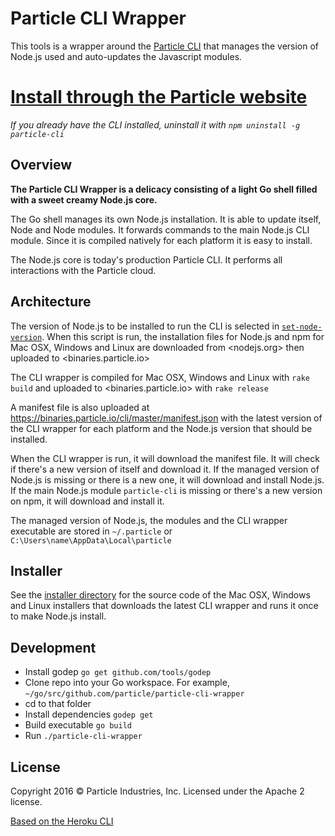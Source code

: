 # Particle CLI Wrapper

This tools is a wrapper around the [Particle CLI](https://github.com/particle-iot/particle-cli) that manages the version of Node.js used and auto-updates the Javascript modules.

# [Install through the Particle website](https://www.particle.io/cli)

_If you already have the CLI installed, uninstall it with `npm uninstall -g particle-cli`_

## Overview

**The Particle CLI Wrapper is a delicacy consisting of a light Go shell filled with a sweet creamy Node.js core.**

The Go shell manages its own Node.js installation. It is able to update itself, Node and Node modules. It forwards commands to the main Node.js CLI module. Since it is compiled natively for each platform it is easy to install.

The Node.js core is today's production Particle CLI. It performs all interactions with the Particle cloud.

## Architecture

The version of Node.js to be installed to run the CLI is selected in [`set-node-version`](/set-node-version). When this script is run, the installation files for Node.js and npm for Mac OSX, Windows and Linux are downloaded from <nodejs.org> then uploaded to <binaries.particle.io>

The CLI wrapper is compiled for Mac OSX, Windows and Linux with `rake build` and uploaded to <binaries.particle.io> with `rake release`

A manifest file is also uploaded at <https://binaries.particle.io/cli/master/manifest.json> with the latest version of the CLI wrapper for each platform and the Node.js version that should be installed.

When the CLI wrapper is run, it will download the manifest file. It will check if there's a new version of itself and download it. If the managed version of Node.js is missing or there is a new one, it will download and install Node.js. If the main Node.js module `particle-cli` is missing or there's a new version on npm, it will download and install it.

The managed version of Node.js, the modules and the CLI wrapper executable are stored in `~/.particle` or `C:\Users\name\AppData\Local\particle`

## Installer

See the [installer directory](/installer) for the source code of the Mac OSX, Windows and Linux installers that downloads the latest CLI wrapper and runs it once to make Node.js install.

## Development

- Install godep `go get github.com/tools/godep`
- Clone repo into your Go workspace. For example, `~/go/src/github.com/particle/particle-cli-wrapper`
- cd to that folder
- Install dependencies `godep get`
- Build executable `go build`
- Run `./particle-cli-wrapper`

## License

Copyright 2016 © Particle Industries, Inc. Licensed under the Apache 2 license.

[Based on the Heroku CLI](https://github.com/heroku/heroku-cli)

